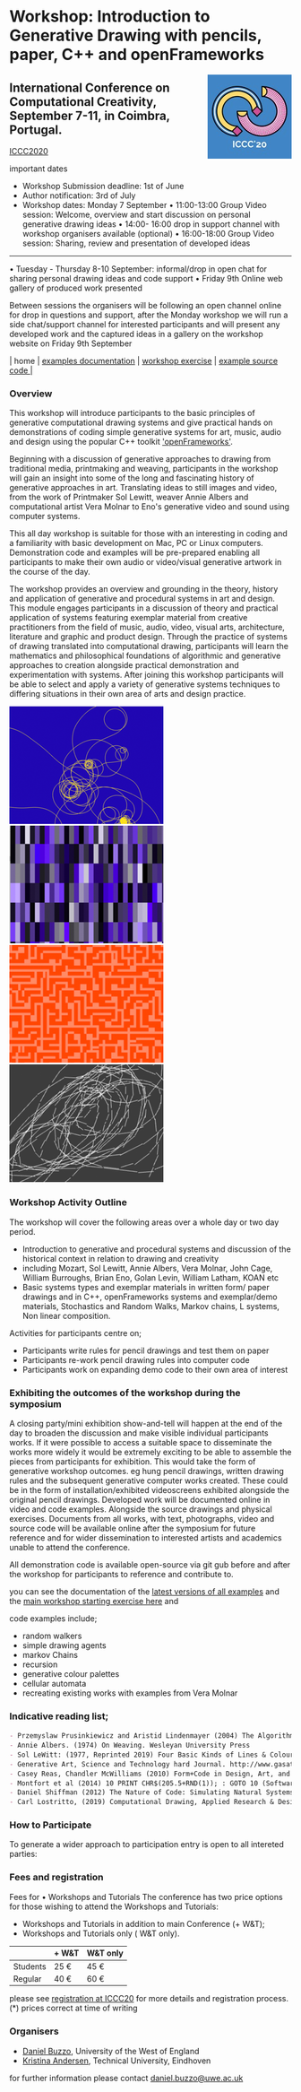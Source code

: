 # Workshop: Introduction to Generative Drawing with pencils, paper, C++ and openFrameworks 
<img style="float: right;" src="ICCC20.jpg">

## International Conference on Computational Creativity, September 7-11, in Coimbra, Portugal.
[ICCC2020](http://computationalcreativity.net/iccc20/)

important dates
- Workshop Submission deadline: 1st of June
- Author notification: 3rd of July
- Workshop dates: Monday 7 September
• 11:00-13:00 Group Video session: Welcome, overview and start discussion on personal generative drawing ideas
• 14:00- 16:00 drop in support channel with workshop organisers available (optional)
• 16:00-18:00 Group Video session: Sharing, review and presentation of developed ideas
--------

• Tuesday - Thursday 8-10 September: informal/drop in open chat for sharing personal drawing ideas and code support 
• Friday 9th Online web gallery of produced work presented 

Between sessions the organisers will be following an open channel online for drop in questions and support, after the Monday workshop we will run a side chat/support channel for interested participants and will present any developed work and the captured ideas in a gallery on the workshop website on Friday 9th September


| home | [ examples documentation](example-code) | [ workshop exercise](example-code/README_workshop.md) | [example source code ](https://github.com/generative-drawing/generative-drawing.github.io/tree/master/example-code) |
### Overview

This workshop will introduce participants to the basic principles of generative computational drawing systems and give practical hands on demonstrations of coding simple generative systems for art, music, audio and design using the popular C++ toolkit ['openFrameworks'](https://openframeworks.cc).


Beginning with a discussion of generative approaches to drawing from traditional media, printmaking and weaving, participants in the workshop will gain an insight into some of the long and fascinating history of generative approaches in art. Translating ideas to still images and video, from the work of Printmaker Sol Lewitt, weaver Annie Albers and computational artist Vera Molnar to Eno's generative video and sound using computer systems.
 
This all day workshop is suitable for those with an interesting in coding and a familiarity with basic development on Mac, PC or Linux computers. Demonstration code and examples will be pre-prepared enabling all participants to make their own audio or video/visual generative artwork in the course of the day.

The workshop provides an overview and grounding in the theory, history and application of generative and procedural systems in art and design. This module engages participants in a discussion of theory and practical application of systems featuring exemplar material from creative practitioners from the field of music, audio, video, visual arts, architecture, literature and graphic and product design. Through the practice of systems of drawing translated into computational drawing, participants will learn the mathematics and philosophical foundations of algorithmic and generative approaches to creation alongside practical demonstration and experimentation with systems. After joining this workshop participants will be able to select and apply a variety of generative systems techniques to differing situations in their own area of arts and design practice.

![ant](ant.png) ![palette](palette.png) ![maze](maze.png) ![lines](lines.png)

### Workshop Activity Outline
The workshop will cover the following areas over a whole day or two day period.
- Introduction to generative and procedural systems and discussion of the historical context in relation to drawing and creativity
- including Mozart, Sol Lewitt, Annie Albers, Vera Molnar, John Cage, William Burroughs, Brian Eno, Golan Levin, William Latham, KOAN etc
- Basic systems types and exemplar materials in written form/ paper drawings and in C++, openFrameworks systems and exemplar/demo materials, Stochastics and Random Walks, Markov chains, L systems, Non linear composition.

Activities for participants centre on;

- Participants write rules for pencil drawings and test them on paper
- Participants re-work pencil drawing rules into computer code
- Participants work on expanding demo code to their own area of interest

### Exhibiting the outcomes of the workshop during the symposium

A closing party/mini exhibition show-and-tell will happen at the end of the day to broaden the discussion and make visible individual participants works. If it were possible to access a suitable space to disseminate the works more widely it would be extremely exciting to be able to assemble the pieces from participants for exhibition. This would take the form of generative workshop outcomes. eg hung pencil drawings, written drawing rules and the subsequent generative computer works created. These could be in the form of installation/exhibited videoscreens exhibited alongside the original pencil drawings. Developed work will be documented online in video and code examples. Alongside the source drawings and physical exercises. Documents from all works, with text, photographs, video and source code will be available online after the symposium for future reference and for wider dissemination to interested artists and academics unable to attend the conference.

All demonstration code is available open-source via git gub before and after the workshop for participants to reference and contribute to.

you can see the documentation of the [latest versions of all examples](example-code) and the [main workshop starting exercise here](example-code/README_workshop.md)
and  

code examples include;

* random walkers
* simple drawing agents
* markov Chains
* recursion
* generative colour palettes
* cellular automata
* recreating existing works with examples from Vera Molnar

### Indicative reading list;

```markdown
- Przemyslaw Prusinkiewicz and Aristid Lindenmayer (2004) The Algorithmic Beauty of Plants Springer-Verlag, New York
- Annie Albers. (1974) On Weaving. Wesleyan University Press
- Sol LeWitt: (1977, Reprinted 2019) Four Basic Kinds of Lines & Colour. Primary Information/ Printed Matter, Inc
- Generative Art, Science and Technology hard Journal. http://www.gasathj.com/tiki-index.php
- Casey Reas, Chandler McWilliams (2010) Form+Code in Design, Art, and Architecture
- Montfort et al (2014) 10 PRINT CHR$(205.5+RND(1)); : GOTO 10 (Software Studies)
- Daniel Shiffman (2012) The Nature of Code: Simulating Natural Systems with Processing
- Carl Lostritto, (2019) Computational Drawing, Applied Research & Design Inc

```

### How to Participate
To generate a wider approach to participation entry is open to all intereted parties:

### Fees and registration

Fees for • Workshops and Tutorials
The conference has two price options for those wishing to attend the Workshops and Tutorials:
* Workshops and Tutorials in addition to main Conference (+ W&T);
* Workshops and Tutorials only ( W&T only).

 

|   | + W&T  |  W&T only |
|---|---|---|
| Students  | 25 €  | 45 €  |
| Regular  | 40 €   | 60 €  |

please see [registration at ICCC20](http://computationalcreativity.net/iccc20/registration/) for more details and registration process.
 (*) prices correct at time of writing	
		
		

### Organisers

- [Daniel Buzzo](https://people.uwe.ac.uk/Person/DanielBuzzo), University of the West of England
- [Kristina Andersen](https://www.tue.nl/en/research/researchers/kristina-andersen/), Technical University, Eindhoven

for further information please contact [daniel.buzzo@uwe.ac.uk](daniel.buzzo@uwe.ac.uk)
